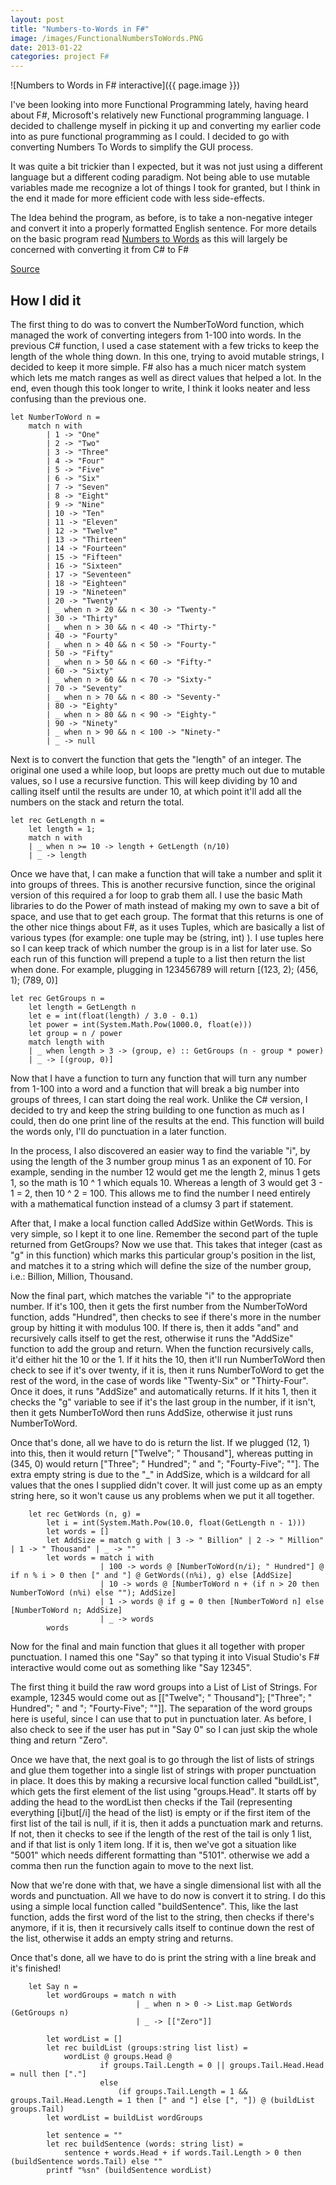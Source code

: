 ```yaml
---
layout: post
title: "Numbers-to-Words in F#"
image: /images/FunctionalNumbersToWords.PNG
date: 2013-01-22
categories: project F#
---
```


![Numbers to Words in F# interactive]({{ page.image }})

I've been looking into more Functional Programming lately, having heard about F#, Microsoft's relatively new Functional programming language.  I decided to challenge myself in picking it up and converting my earlier code into as pure functional programming as I could.  I decided to go with converting Numbers To Words to simplify the GUI process.  

It was quite a bit trickier than I expected, but it was not just using a different language but a different coding paradigm.  Not being able to use mutable variables made me recognize a lot of things I took for granted, but I think in the end it made for more efficient code with less side-effects.

The Idea behind the program, as before, is to take a non-negative integer and convert it into a properly formatted English sentence.  For more details on the basic program read [Numbers to Words](https://github.com/ScottHacker/Number-to-words) as this will largely be concerned with converting it from C# to F#

[Source](https://github.com/ScottHacker/Number-to-words_Functional/blob/master/NumbersToWords.fs)

How I did it
-------------

The first thing to do was to convert the NumberToWord function, which managed the work of converting integers from 1-100 into words.  In the previous C# function, I used a case statement with a few tricks to keep the length of the whole thing down.  In this one, trying to avoid mutable strings, I decided to keep it more simple.  F# also has a much nicer match system which lets me match ranges as well as direct values that helped a lot.  In the end, even though this took longer to write, I think it looks neater and less confusing than the previous one.

    let NumberToWord n =
        match n with
            | 1 -> "One"
            | 2 -> "Two"
            | 3 -> "Three"
            | 4 -> "Four"
            | 5 -> "Five"
            | 6 -> "Six"
            | 7 -> "Seven"
            | 8 -> "Eight"
            | 9 -> "Nine"
            | 10 -> "Ten"
            | 11 -> "Eleven"
            | 12 -> "Twelve"
            | 13 -> "Thirteen"
            | 14 -> "Fourteen"
            | 15 -> "Fifteen"
            | 16 -> "Sixteen"
            | 17 -> "Seventeen"
            | 18 -> "Eighteen"
            | 19 -> "Nineteen"
            | 20 -> "Twenty"
            | _ when n > 20 && n < 30 -> "Twenty-"
            | 30 -> "Thirty"
            | _ when n > 30 && n < 40 -> "Thirty-"
            | 40 -> "Fourty"
            | _ when n > 40 && n < 50 -> "Fourty-"
            | 50 -> "Fifty"
            | _ when n > 50 && n < 60 -> "Fifty-"
            | 60 -> "Sixty"
            | _ when n > 60 && n < 70 -> "Sixty-"
            | 70 -> "Seventy"
            | _ when n > 70 && n < 80 -> "Seventy-"
            | 80 -> "Eighty"
            | _ when n > 80 && n < 90 -> "Eighty-"
            | 90 -> "Ninety"
            | _ when n > 90 && n < 100 -> "Ninety-"
            | _ -> null

Next is to convert the function that gets the "length" of an integer.  The original one used a while loop, but loops are pretty much out due to mutable values, so I use a recursive function.  This will keep dividing by 10 and calling itself until the results are under 10, at which point it'll add all the numbers on the stack and return the total.

    let rec GetLength n =
        let length = 1;
        match n with
        | _ when n >= 10 -> length + GetLength (n/10)
        | _ -> length

Once we have that, I can make a function that will take a number and split it into groups of threes.  This is another recursive function, since the original version of this required a for loop to grab them all.  I use the basic Math libraries to do the Power of math instead of making my own to save a bit of space, and use that to get each group.  The format that this returns is one of the other nice things about F#, as it uses Tuples, which are basically a list of various types (for example: one tuple may be (string, int) ).  I use tuples here so I can keep track of which number the group is in a list for later use. So each run of this function will prepend a tuple to a list then return the list when done.  For example, plugging in 123456789 will return [(123, 2); (456, 1); (789, 0)]

    let rec GetGroups n =
        let length = GetLength n
        let e = int(float(length) / 3.0 - 0.1)
        let power = int(System.Math.Pow(1000.0, float(e)))
        let group = n / power
        match length with
        | _ when length > 3 -> (group, e) :: GetGroups (n - group * power)
        | _ -> [(group, 0)]

Now that I have a function to turn any function that will turn any number from 1-100 into a word and a function that will break a big number into groups of threes, I can start doing the real work.  Unlike the C# version, I decided to try and keep the string building to one function as much as I could, then do one print line of the results at the end.  This function will build the words only, I'll do punctuation in a later function.  

In the process, I also discovered an easier way to find the variable "i", by using the length of the 3 number group minus 1 as an exponent of 10.  For example, sending in the number 12 would get me the length 2, minus 1 gets 1, so the math is 10 ^ 1 which equals 10.  Whereas a length of 3 would get 3 - 1 = 2, then 10 ^ 2 = 100.  This allows me to find the number I need entirely with a mathematical function instead of a clumsy 3 part if statement.

After that, I make a local function called AddSize within GetWords.  This is very simple, so I kept it to one line.  Remember the second part of the tuple returned from GetGroups?  Now we use that.  This takes that integer (cast as "g" in this function) which marks this particular group's position in the list, and matches it to a string which will define the size of the number group, i.e.: Billion, Million, Thousand.

Now the final part, which matches the variable "i" to the appropriate number.  If it's 100, then it gets the first number from the NumberToWord function, adds "Hundred", then checks to see if there's more in the number group by hitting it with modulus 100.  If there is, then it adds "and" and recursively calls itself to get the rest, otherwise it runs the "AddSize" function to add the group and return.  When the function recursively calls, it'd either hit the 10 or the 1.  If it hits the 10, then it'll run NumberToWord then check to see if it's over twenty, if it is, then it runs NumberToWord to get the rest of the word, in the case of words like "Twenty-Six" or "Thirty-Four".  Once it does, it runs "AddSize" and automatically returns.  If it hits 1, then it checks the "g" variable to see if it's the last group in the number, if it isn't, then it gets NumberToWord then runs AddSize, otherwise it just runs NumberToWord.

Once that's done, all we have to do is return the list.  If we plugged (12, 1) into this, then it would return ["Twelve"; " Thousand"], whereas putting in (345, 0) would return ["Three"; " Hundred"; " and "; "Fourty-Five"; ""].  The extra empty string is due to the "_" in AddSize, which is a wildcard for all values that the ones I supplied didn't cover.  It will just come up as an empty string here, so it won't cause us any problems when we put it all together.

        let rec GetWords (n, g) =
            let i = int(System.Math.Pow(10.0, float(GetLength n - 1)))
            let words = []
            let AddSize = match g with | 3 -> " Billion" | 2 -> " Million" | 1 -> " Thousand" | _ -> ""
            let words = match i with
                        | 100 -> words @ [NumberToWord(n/i); " Hundred"] @ if n % i > 0 then [" and "] @ GetWords((n%i), g) else [AddSize]
                        | 10 -> words @ [NumberToWord n + (if n > 20 then NumberToWord (n%i) else ""); AddSize]
                        | 1 -> words @ if g = 0 then [NumberToWord n] else [NumberToWord n; AddSize]
                        | _ -> words
            words

Now for the final and main function that glues it all together with proper punctuation.  I named this one "Say" so that typing it into Visual Studio's F# interactive would come out as something like "Say 12345".

The first thing it build the raw word groups into a List of List of Strings.  For example, 12345 would come out as [["Twelve"; " Thousand"]; ["Three"; " Hundred"; " and "; "Fourty-Five"; ""]].  The separation of the word groups here is useful, since I can use that to put in punctuation later.  As before, I also check to see if the user has put in "Say 0" so I can just skip the whole thing and return "Zero".

Once we have that, the next goal is to go through the list of lists of strings and glue them together into a single list of strings with proper punctuation in place.  It does this by making a recursive local function called "buildList", which gets the first element of the list using "groups.Head".  It starts off by adding the head to the wordList then checks if the Tail (representing everything [i]but[/i] the head of the list) is empty or if the first item of the first list of the tail is null, if it is, then it adds a punctuation mark and returns.  If not, then it checks to see if the length of the rest of the tail is only 1 list, and if that list is only 1 item long.  If it is, then we've got a situation like "5001" which needs different formatting than "5101". otherwise we add a comma then run the function again to move to the next list.

Now that we're done with that, we have a single dimensional list with all the words and punctuation.  All we have to do now is convert it to string.  I do this using a simple local function called "buildSentence".  This, like the last function, adds the first word of the list to the string, then checks if there's anymore, if it is, then it recursively calls itself to continue down the rest of the list, otherwise it adds an empty string and returns.

Once that's done, all we have to do is print the string with a line break and it's finished!

        let Say n =
            let wordGroups = match n with
                                | _ when n > 0 -> List.map GetWords (GetGroups n)
                                | _ -> [["Zero"]]
        
            let wordList = []
            let rec buildList (groups:string list list) =
                wordList @ groups.Head @ 
                        if groups.Tail.Length = 0 || groups.Tail.Head.Head = null then ["."] 
                        else 
                            (if groups.Tail.Length = 1 && groups.Tail.Head.Length = 1 then [" and "] else [", "]) @ (buildList groups.Tail)
            let wordList = buildList wordGroups
        
            let sentence = ""
            let rec buildSentence (words: string list) =
                sentence + words.Head + if words.Tail.Length > 0 then (buildSentence words.Tail) else ""
            printf "%sn" (buildSentence wordList)
